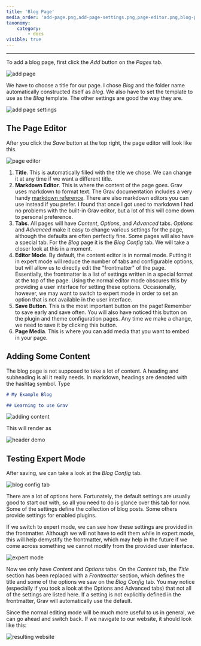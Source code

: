```yaml
---
title: 'Blog Page'
media_order: 'add-page.png,add-page-settings.png,page-editor.png,blog-page-content.png,header-demo.png,blog-config.png,expert-mode.png,result-blog.png'
taxonomy:
    category:
        - docs
visible: true
---
```


---

To add a blog page, first click the _Add_ button on the _Pages_ tab.

![add page](add-page.png)

We have to choose a title for our page. I chose _Blog_ and the folder name automatically constructed itself as _blog_. We also have to set the template to use as the _Blog_ template. The other settings are good the way they are.

![add page settings](add-page-settings.png)

## The Page Editor

After you click the _Save_ button at the top right, the page editor will look like this.

![page editor](page-editor.png)

1. **Title**. This is automatically filled with the title we chose. We can change it at any time if we want a different title.
2. **Markdown Editor**. This is where the content of the page goes. Grav uses markdown to format text. The Grav documentation includes a very handy [markdown reference](https://learn.getgrav.org/16/content/markdown). There are also markdown editors you can use instead if you prefer. I found that once I got used to markdown I had no problems with the built-in Grav editor, but a lot of this will come down to personal preference.
3. **Tabs**. All pages will have _Content_, _Options_, and _Advanced_ tabs. _Options_ and _Advanced_ make it easy to change various settings for the page, although the defaults are often perfectly fine. Some pages will also have a special tab. For the _Blog_ page it is the _Blog Config_ tab. We will take a closer look at this in a moment.
4. **Editor Mode**. By default, the content editor is in normal mode. Putting it in expert mode will reduce the number of tabs and configurable options, but will allow us to directly edit the "frontmatter" of the page. Essentially, the frontmatter is a list of settings written in a special format at the top of the page. Using the normal editor mode obscures this by providing a user interface for setting these options. Occasionally, however, we may want to switch to expert mode in order to set an option that is not available in the user interface.
5. **Save Button**. This is the most important button on the page! Remember to save early and save often. You will also have noticed this button on the plugin and theme configuration pages. Any time we make a change, we need to save it by clicking this button.
6. **Page Media**. This is where you can add media that you want to embed in your page.

## Adding Some Content

The blog page is not supposed to take a lot of content. A heading and subheading is all it really needs. In markdown, headings are denoted with the hashtag symbol. Type

```md
# My Example Blog

## Learning to use Grav
```

![adding content](blog-page-content.png)

This will render as

![header demo](header-demo.png)

## Testing Expert Mode

After saving, we can take a look at the _Blog Config_ tab.

![blog config tab](blog-config.png)

There are a lot of options here. Fortunately, the default settings are usually good to start out with, so all you need to do is glance over this tab for now. Some of the settings define the collection of blog posts. Some others provide settings for enabled plugins.

If we switch to expert mode, we can see how these settings are provided in the frontmatter. Although we will not have to edit them while in expert mode, this will help demystify the frontmatter, which may help in the future if we come across something we cannot modify from the provided user interface.

![expert mode](expert-mode.png)

Now we only have _Content_ and _Options_ tabs. On the _Content_ tab, the _Title_ section has been replaced with a _Frontmatter_ section, which defines the title and some of the options we saw on the _Blog Config_ tab. You may notice (especially if you took a look at the Options and Advanced tabs) that not all of the settings are listed here. If a setting is not explicitly defined in the frontmatter, Grav will automatically use the default.

Since the normal editing mode will be much more useful to us in general, we can go ahead and switch back. If we navigate to our website, it should look like this:

![resulting website](result-blog.png)